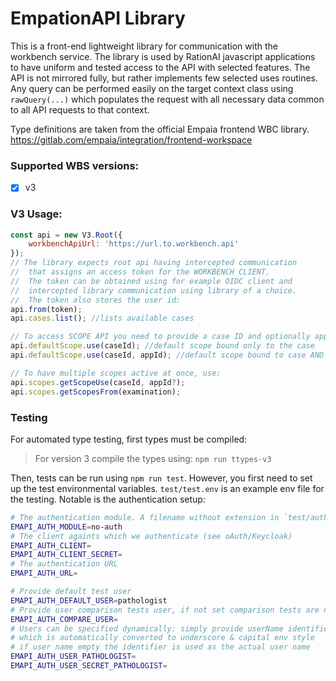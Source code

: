 # EmpationAPI Library

This is a front-end lightweight library for communication with the workbench service.
The library is used by RationAI javascript applications to have uniform
and tested access to the API with selected features. The API is not mirrored fully, 
but rather implements few selected uses routines. Any query can be performed easily
on the target context class using ``rawQuery(...)`` which populates the request with
all necessary data common to all API requests to that context.

Type definitions are taken from the official Empaia frontend WBC library.
https://gitlab.com/empaia/integration/frontend-workspace

### Supported WBS versions:
 - [x] v3


### V3 Usage:
````js
const api = new V3.Root({
    workbenchApiUrl: 'https://url.to.workbench.api'
});
// The library expects root api having intercepted communication
//  that assigns an access token for the WORKBENCH CLIENT. 
//  The token can be obtained using for example OIDC client and
//  intercepted library communication using library of a choice.
//  The token also stores the user id:
api.from(token);
api.cases.list(); //lists available cases

// To access SCOPE API you need to provide a case ID and optionally app ID:
api.defaultScope.use(caseId); //default scope bound only to the case
api.defaultScope.use(caseId, appId); //default scope bound to case AND app

// To have multiple scopes active at once, use:
api.scopes.getScopeUse(caseId, appId?);
api.scopes.getScopesFrom(examination);
````

### Testing

For automated type testing, first types must be compiled:

> For version 3 compile the types using:
> ```npm run ttypes-v3```

Then, tests can be run using ``npm run test``. However, you first need to set up the test environmental variables.
``test/test.env`` is an example env file for the testing. Notable is the authentication setup:

````bash
# The authentication module. A filename without extension in `test/auth/` implementing auth style.
EMAPI_AUTH_MODULE=no-auth
# The client againts which we authenticate (see oAuth/Keycloak)
EMAPI_AUTH_CLIENT=
EMAPI_AUTH_CLIENT_SECRET=
# The authentication URL
EMAPI_AUTH_URL=

# Provide default test user
EMAPI_AUTH_DEFAULT_USER=pathologist
# Provide user comparison tests user, if not set comparison tests are not run
EMAPI_AUTH_COMPARE_USER=
# Users can be specified dynamically: simply provide userName identifier (camelcase) 
# which is automatically converted to underscore & capital env style
# if user name empty the identifier is used as the actual user name
EMAPI_AUTH_USER_PATHOLOGIST=
EMAPI_AUTH_USER_SECRET_PATHOLOGIST=
````
